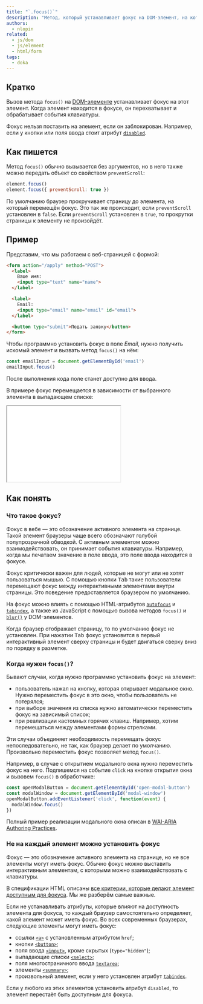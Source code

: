 ```yaml
---
title: "`.focus()`"
description: "Метод, который устанавливает фокус на DOM-элемент, на котором вызван."
authors:
  - nlopin
related:
  - js/dom
  - js/element
  - html/form
tags:
  - doka
---
```


## Кратко

Вызов метода `focus()` на [DOM-элементе](/js/element/) устанавливает фокус на этот элемент. Когда элемент находится в фокусе, он перехватывает и обрабатывает события клавиатуры.

Фокус нельзя поставить на элемент, если он заблокирован. Например, если у кнопки или поля ввода стоит атрибут [`disabled`](/html/disabled/).

## Как пишется

Метод `focus()` обычно вызывается без аргументов, но в него также можно передать объект со свойством `preventScroll`:

```js
element.focus()
element.focus({ preventScroll: true })
```

По умолчанию браузер прокручивает страницу до элемента, на который перемещён фокус. Это так же происходит, если `preventScroll` установлен в `false`. Если `preventScroll` установлен в `true`, то прокрутки страницы к элементу не произойдёт.

## Пример

Представим, что мы работаем с веб-страницей с формой:

```html
<form action="/apply" method="POST">
  <label>
    Ваше имя:
    <input type="text" name="name">
  </label>

  <label>
    Email:
    <input type="email" name="email" id="email">
  </label>

  <button type="submit">Подать заявку</button>
</form>
```

Чтобы программно установить фокус в поле _Email_, нужно получить искомый элемент и вызвать метод `focus()` на нём:

```js
const emailInput = document.getElementById('email')
emailInput.focus()
```

После выполнения кода поле станет доступно для ввода.

В примере фокус перемещается в зависимости от выбранного элемента в выпадающем списке:

<iframe title="Перенос фокуса на элемент" src="demos/" height="200"></iframe>

## Как понять

### Что такое фокус?

Фокус в вебе — это обозначение активного элемента на странице. Такой элемент браузеры чаще всего обозначают голубой полупрозрачной обводкой. С активным элементом можно взаимодействовать, он принимает события клавиатуры. Например, когда мы печатаем значение в поле ввода, это поле ввода находится в фокусе.

Фокус критически важен для людей, которые не могут или не хотят пользоваться мышью. С помощью кнопки <kbd>Tab</kbd> такие пользователи перемещают фокус между интерактивными элементами внутри страницы. Это поведение предоставляется браузером по умолчанию.

На фокус можно влиять с помощью HTML-атрибутов [`autofocus`](/html/input/) и [`tabindex`](/html/global-attrs/), а также из JavaScript с помощью вызова методов `focus()` и [`blur()`](/js/element-blur/) у DOM-элементов.

Когда браузер отображает страницу, то по умолчанию фокус не установлен. При нажатии <kbd>Tab</kbd> фокус установится в первый интерактивный элемент сверху страницы и будет двигаться сверху вниз по порядку в разметке.

### Когда нужен `focus()`?

Бывают случаи, когда нужно программно установить фокус на элемент:

- пользователь нажал на кнопку, которая открывает модальное окно. Нужно переместить фокус в это окно, чтобы пользователь не потерялся;
- при выборе значения из списка нужно автоматически переместить фокус на зависимый список;
- при реализации кастомных горячих клавиш. Например, хотим перемещаться между элементами формы стрелками.

Эти случаи объединяет необходимость перемещать фокус непоследовательно, не так, как браузер делает по умолчанию. Произвольно переместить фокус позволяет метод `focus()`.

Например, в случае с открытием модального окна нужно переместить фокус на него. Подпишемся на событие `click` на кнопке открытия окна и вызовем `focus()` в обработчике:

```js
const openModalButton = document.getElementById('open-modal-button')
const modalWindow = document.getElementById('modal-window')
openModalButton.addEventListener('click', function(event) {
  modalWindow.focus()
})
```

Полный пример реализации модального окна описан в [WAI-ARIA Authoring Practices](https://www.w3.org/TR/wai-aria-practices-1.1/examples/dialog-modal/dialog.html).

### Не на каждый элемент можно установить фокус

Фокус — это обозначение активного элемента на странице, но не все элементы могут иметь фокус. Обычно фокус можно выставить интерактивным элементам, с которыми можно взаимодействовать с клавиатуры.

В спецификации HTML описаны [все критерии, которые делают элемент доступным для фокуса](https://html.spec.whatwg.org/multipage/interaction.html#focusable-area). Мы же разберём самые важные.

Если не устанавливать атрибуты, которые влияют на доступность элемента для фокуса, то каждый браузер самостоятельно определяет, какой элемент может иметь фокус. Во всех современных браузерах, следующие элементы могут иметь фокус:

- ссылки [`<a>`](/html/a/) с установленным атрибутом `href`;
- кнопки [`<button>`](/html/button/);
- поля ввода [`<input>`](/html/input/), кроме скрытых (`type="hidden"`);
- выпадающие списки [`<select>`](/html/select/);
- поля многостраничного ввода [`textarea`](/html/textarea/);
- элементы [`<summary>`](/html/details/);
- произвольный элемент, если у него установлен атрибут [`tabindex`](/html/tabindex/).

Если у любого из этих элементов установить атрибут `disabled`, то элемент перестаёт быть доступным для фокуса.
